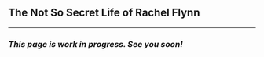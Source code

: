 ## The Not So Secret Life of Rachel Flynn




-------

### *This page is work in progress. See you soon!*
